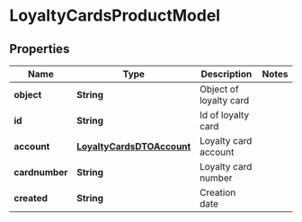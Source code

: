 
# LoyaltyCardsProductModel

## Properties
Name | Type | Description | Notes
------------ | ------------- | ------------- | -------------
**object** | **String** | Object of loyalty card | 
**id** | **String** | Id of loyalty card | 
**account** | [**LoyaltyCardsDTOAccount**](LoyaltyCardsDTOAccount.md) | Loyalty card account | 
**cardnumber** | **String** | Loyalty card number | 
**created** | **String** | Creation date | 



